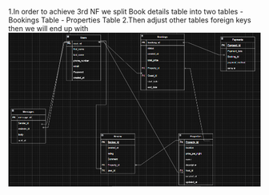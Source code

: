 1.In order to achieve 3rd NF we split Book details table into two tables 
    - Bookings Table
    - Properties Table
2.Then adjust other tables foreign keys then we will end up with 
![3 rd Normal Form Entity-realation Image ](3-NF-ER.png)